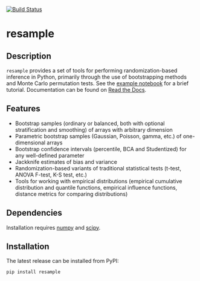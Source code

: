 [![Build Status](https://dev.azure.com/dsaxton/dsaxton/_apis/build/status/dsaxton.resample?branchName=master)](https://dev.azure.com/dsaxton/dsaxton/_build/latest?definitionId=1&branchName=master)

# resample

Description
--------

`resample` provides a set of tools for performing randomization-based inference in Python, primarily through the use of bootstrapping methods and Monte Carlo permutation tests.  See the [example notebook](https://github.com/dsaxton/resample/blob/master/examples/resample.ipynb) for a brief tutorial.  Documentation can be found on [Read the Docs](https://resample.readthedocs.io/en/latest/).

Features
--------

* Bootstrap samples (ordinary or balanced, both with optional stratification and smoothing) of arrays with arbitrary dimension
* Parametric bootstrap samples (Gaussian, Poisson, gamma, etc.) of one-dimensional arrays
* Bootstrap confidence intervals (percentile, BCA and Studentized) for any well-defined parameter
* Jackknife estimates of bias and variance
* Randomization-based variants of traditional statistical tests (t-test, ANOVA F-test, K-S test, etc.)
* Tools for working with empirical distributions (empirical cumulative distribution and quantile functions, empirical influence functions, distance metrics for comparing distributions)

Dependencies
------------

Installation requires [numpy](http://www.numpy.org/) and [scipy](https://www.scipy.org/).

Installation
------------

The latest release can be installed from PyPI:

    pip install resample

